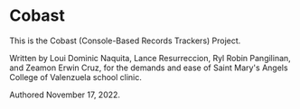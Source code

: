 # Cobast
This is the Cobast (Console-Based Records Trackers) Project.

Written by Loui Dominic Naquita, Lance Resurreccion, Ryl Robin Pangilinan, and Zeamon Erwin Cruz, for the demands and ease of
Saint Mary's Angels College of Valenzuela school clinic.

Authored November 17, 2022.

